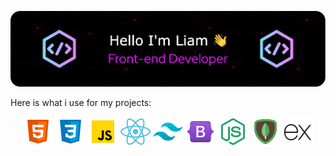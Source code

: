 ![Header](./github-header-image.png)

<p aling="center">
Here is what i use for my projects:  </p>
<p align="center">
<img src="./html.png" />  <img src="./css.png" /> <img src="./javascript.png" /> <img src="./react.png" /> <img src="./tailwind.png" /> <img src="./bootstrap.png" />  <img src="./nodejs.png" /> 
<img src="./mongo.png" /> <img src="./expressjs.png" />  
</p>


<!--
**LiamPerryman/LiamPerryman** is a ✨ _special_ ✨ repository because its `README.md` (this file) appears on your GitHub profile.

Here are some ideas to get you started:

- 🔭 I’m currently working on ...
- 🌱 I’m currently learning ...
- 👯 I’m looking to collaborate on ...
- 🤔 I’m looking for help with ...
- 💬 Ask me about ...
- 📫 How to reach me: ...
- 😄 Pronouns: ...
- ⚡ Fun fact: ...
-->
